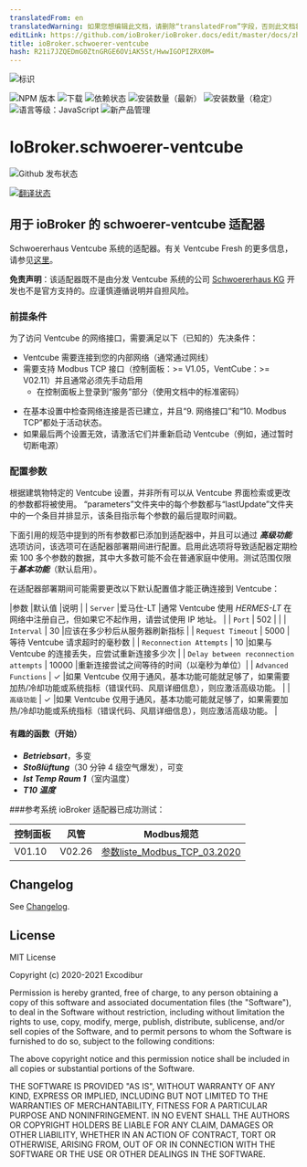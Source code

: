 ```yaml
---
translatedFrom: en
translatedWarning: 如果您想编辑此文档，请删除“translatedFrom”字段，否则此文档将再次自动翻译
editLink: https://github.com/ioBroker/ioBroker.docs/edit/master/docs/zh-cn/adapterref/iobroker.schwoerer-ventcube/README.md
title: ioBroker.schwoerer-ventcube
hash: R21i7JZQEDmG0ZtnGRGE6OViAK5St/HwwIGOPIZRX0M=
---
```

![标识](../../../en/adapterref/iobroker.schwoerer-ventcube/admin/schwoerer-ventcube.png)

![NPM 版本](http://img.shields.io/npm/v/iobroker.schwoerer-ventcube.svg)
![下载](https://img.shields.io/npm/dm/iobroker.schwoerer-ventcube.svg)
![依赖状态](https://img.shields.io/david/Excodibur/iobroker.schwoerer-ventcube.svg)
![安装数量（最新）](http://iobroker.live/badges/schwoerer-ventcube-installed.svg)
![安装数量（稳定）](http://iobroker.live/badges/schwoerer-ventcube-stable.svg)
![语言等级：JavaScript](https://img.shields.io/lgtm/grade/javascript/g/Excodibur/ioBroker.schwoerer-ventcube.svg?logo=lgtm&logoWidth=18)
![新产品管理](https://nodei.co/npm/iobroker.schwoerer-ventcube.png?downloads=true)

# IoBroker.schwoerer-ventcube
![Github 发布状态](https://github.com/Excodibur/iobroker.schwoerer-ventcube/workflows/Build%2C%20Test%20and%20Release/badge.svg)

[![翻译状态](https://weblate.iobroker.net/widgets/adapters/-/schwoerer-ventcube/svg-badge.svg)](https://weblate.iobroker.net/engage/adapters/?utm_source=widget)

## 用于 ioBroker 的 schwoerer-ventcube 适配器
Schwoererhaus Ventcube 系统的适配器。有关 Ventcube Fresh 的更多信息，请参见[这里](https://www.bauinfocenter.de/lueftung/lueftungsanlagen/)。

**免责声明**：该适配器既不是由分发 Ventcube 系统的公司 [Schwoererhaus KG](https://www.schwoererhaus.de/) 开发也不是官方支持的。应谨慎遵循说明并自担风险。

### 前提条件
为了访问 Ventcube 的网络接口，需要满足以下（已知的）先决条件：

- Ventcube 需要连接到您的内部网络（通常通过网线）
- 需要支持 Modbus TCP 接口（控制面板：>= V1.05，VentCube：>= V02.11）并且通常必须先手动启用
    * 在控制面板上登录到“服务”部分（使用文档中的标准密码）
* 在基本设置中检查网络连接是否已建立，并且“9. 网络接口”和“10. Modbus TCP”都处于活动状态。
* 如果最后两个设置无效，请激活它们并重新启动 Ventcube（例如，通过暂时切断电源）

### 配置参数
根据建筑物特定的 Ventcube 设置，并非所有可以从 Ventcube 界面检索或更改的参数都将被使用。 “parameters”文件夹中的每个参数都与“lastUpdate”文件夹中的一个条目并排显示，该条目指示每个参数的最后提取时间戳。

下面引用的规范中提到的所有参数都已添加到适配器中，并且可以通过 ***高级功能*** 选项访问，该选项可在适配器部署期间进行配置。启用此选项将导致适配器定期检索 100 多个参数的数据，其中大多数可能不会在普通家庭中使用。测试范围仅限于***基本功能***（默认启用）。

在适配器部署期间可能需要更改以下默认配置值才能正确连接到 Ventcube：

|参数 |默认值 |说明 |
| `Server` |爱马仕-LT |通常 Ventcube 使用 _HERMES-LT_ 在网络中注册自己，但如果它不起作用，请尝试使用 IP 地址。 |
| `Port` | 502 | |
| `Interval` | 30 |应该在多少秒后从服务器刷新指标 |
| `Request Timeout` | 5000 |等待 Ventcube 请求超时的毫秒数 |
| `Reconnection Attempts` | 10 |如果与 Ventcube 的连接丢失，应尝试重新连接多少次 |
| `Delay between reconnection attempts` | 10000 |重新连接尝试之间等待的时间（以毫秒为单位）|
| `Advanced Functions` | &#10003; |如果 Ventcube 仅用于通风，基本功能可能就足够了，如果需要加热/冷却功能或系统指标（错误代码、风扇详细信息），则应激活高级功能。 |
| `高级功能` | &#10003; |如果 Ventcube 仅用于通风，基本功能可能就足够了，如果需要加热/冷却功能或系统指标（错误代码、风扇详细信息），则应激活高级功能。 |

#### 有趣的函数（开始）
- ***Betriebsart***，多变
- ***Stoßlüftung***（30 分钟 4 级空气爆发），可变
- ***Ist Temp Raum 1***（室内温度）
- ***T10 温度***

###参考系统
ioBroker 适配器已成功测试：

|控制面板 |风管 | Modbus规范|
|---------------|----------|-----------------------------------|
| V01.10 | V02.26 | [参数liste_Modbus_TCP_03.2020](https://schwoerer-service.com/storage/files/Community/2020/Parameterliste_Modbus_TCP_032020.pdf) |

## Changelog
See [Changelog](https://github.com/Excodibur/ioBroker.schwoerer-ventcube/blob/master/CHANGELOG.md).

## License
MIT License

Copyright (c) 2020-2021 Excodibur

Permission is hereby granted, free of charge, to any person obtaining a copy
of this software and associated documentation files (the "Software"), to deal
in the Software without restriction, including without limitation the rights
to use, copy, modify, merge, publish, distribute, sublicense, and/or sell
copies of the Software, and to permit persons to whom the Software is
furnished to do so, subject to the following conditions:

The above copyright notice and this permission notice shall be included in all
copies or substantial portions of the Software.

THE SOFTWARE IS PROVIDED "AS IS", WITHOUT WARRANTY OF ANY KIND, EXPRESS OR
IMPLIED, INCLUDING BUT NOT LIMITED TO THE WARRANTIES OF MERCHANTABILITY,
FITNESS FOR A PARTICULAR PURPOSE AND NONINFRINGEMENT. IN NO EVENT SHALL THE
AUTHORS OR COPYRIGHT HOLDERS BE LIABLE FOR ANY CLAIM, DAMAGES OR OTHER
LIABILITY, WHETHER IN AN ACTION OF CONTRACT, TORT OR OTHERWISE, ARISING FROM,
OUT OF OR IN CONNECTION WITH THE SOFTWARE OR THE USE OR OTHER DEALINGS IN THE
SOFTWARE.